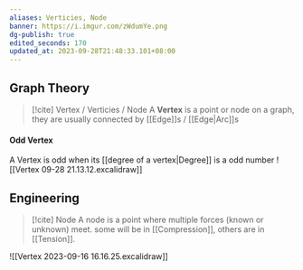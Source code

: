 ```yaml
---
aliases: Verticies, Node
banner: https://i.imgur.com/zWdumYe.png
dg-publish: true
edited_seconds: 170
updated_at: 2023-09-28T21:48:33.101+08:00
---
```




## Graph Theory
>[!cite] Vertex / Verticies / Node
>A **Vertex** is a point or node on a graph, they are usually connected by [[Edge]]s / [[Edge|Arc]]s

#### Odd Vertex
A Vertex is odd when its [[degree of a vertex|Degree]] is a odd number
![[Vertex 09-28 21.13.12.excalidraw]]


## Engineering
>[!cite] Node
>A node is a point where multiple forces (known or unknown) meet. some will be in [[Compression]], others are in [[Tension]].

![[Vertex 2023-09-16 16.16.25.excalidraw]]